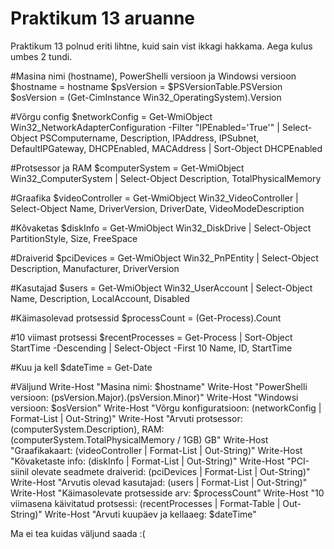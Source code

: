 # Praktikum 13 aruanne
Praktikum 13 polnud eriti lihtne, kuid sain vist ikkagi hakkama. Aega kulus umbes 2 tundi.



#Masina nimi (hostname), PowerShelli versioon ja Windowsi versioon
$hostname = hostname
$psVersion = $PSVersionTable.PSVersion
$osVersion = (Get-CimInstance Win32_OperatingSystem).Version

#Võrgu config
$networkConfig = Get-WmiObject Win32_NetworkAdapterConfiguration -Filter "IPEnabled='True'" | Select-Object PSComputername, Description, IPAddress, IPSubnet, DefaultIPGateway, DHCPEnabled, MACAddress | Sort-Object DHCPEnabled

#Protsessor ja RAM
$computerSystem = Get-WmiObject Win32_ComputerSystem | Select-Object Description, TotalPhysicalMemory

#Graafika
$videoController = Get-WmiObject Win32_VideoController | Select-Object Name, DriverVersion, DriverDate, VideoModeDescription

#Kõvaketas
$diskInfo = Get-WmiObject Win32_DiskDrive | Select-Object PartitionStyle, Size, FreeSpace

#Draiverid
$pciDevices = Get-WmiObject Win32_PnPEntity | Select-Object Description, Manufacturer, DriverVersion

#Kasutajad
$users = Get-WmiObject Win32_UserAccount | Select-Object Name, Description, LocalAccount, Disabled

#Käimasolevad protsessid
$processCount = (Get-Process).Count

#10 viimast protsessi
$recentProcesses = Get-Process | Sort-Object StartTime -Descending | Select-Object -First 10 Name, ID, StartTime

#Kuu ja kell
$dateTime = Get-Date


#Väljund
Write-Host "Masina nimi: $hostname"
Write-Host "PowerShelli versioon: $($psVersion.Major).$($psVersion.Minor)"
Write-Host "Windowsi versioon: $osVersion"
Write-Host "Võrgu konfiguratsioon: $($networkConfig | Format-List | Out-String)"
Write-Host "Arvuti protsessor: $($computerSystem.Description), RAM: $($computerSystem.TotalPhysicalMemory / 1GB) GB"
Write-Host "Graafikakaart: $($videoController | Format-List | Out-String)"
Write-Host "Kõvaketaste info: $($diskInfo | Format-List | Out-String)"
Write-Host "PCI-siinil olevate seadmete draiverid: $($pciDevices | Format-List | Out-String)"
Write-Host "Arvutis olevad kasutajad: $($users | Format-List | Out-String)"
Write-Host "Käimasolevate protsesside arv: $processCount"
Write-Host "10 viimasena käivitatud protsessi: $($recentProcesses | Format-Table | Out-String)"
Write-Host "Arvuti kuupäev ja kellaaeg: $dateTime"

Ma ei tea kuidas väljund saada :(
